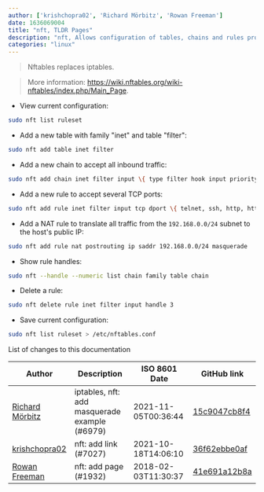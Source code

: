 ```yaml
---
author: ['krishchopra02', 'Richard Mörbitz', 'Rowan Freeman']
date: 1636069004
title: "nft, TLDR Pages"
description: "nft, Allows configuration of tables, chains and rules provided by the Linux kernel firewall."
categories: "linux"
---
```

> Nftables replaces iptables.

> More information: <https://wiki.nftables.org/wiki-nftables/index.php/Main_Page>.

- View current configuration:

```bash
sudo nft list ruleset
```

- Add a new table with family "inet" and table "filter":

```bash
sudo nft add table inet filter
```

- Add a new chain to accept all inbound traffic:

```bash
sudo nft add chain inet filter input \{ type filter hook input priority 0 \; policy accept \}
```

- Add a new rule to accept several TCP ports:

```bash
sudo nft add rule inet filter input tcp dport \{ telnet, ssh, http, https \} accept
```

- Add a NAT rule to translate all traffic from the `192.168.0.0/24` subnet to the host's public IP:

```bash
sudo nft add rule nat postrouting ip saddr 192.168.0.0/24 masquerade
```

- Show rule handles:

```bash
sudo nft --handle --numeric list chain family table chain
```

- Delete a rule:

```bash
sudo nft delete rule inet filter input handle 3
```

- Save current configuration:

```bash
sudo nft list ruleset > /etc/nftables.conf
```
List of changes to this documentation


Author | Description | ISO 8601 Date | GitHub link
------|-----|-----|-----
[Richard Mörbitz](mailto:richard.moerbitz@tu-dresden.de) | iptables, nft: add masquerade example (#6979) | 2021-11-05T00:36:44 | [15c9047cb8f4](https://github.com/tldr-pages/tldr/commit/15c9047cb8f47813d4d71ca36c4445d767d9230b)
[krishchopra02](mailto:77331421+krishchopra02@users.noreply.github.com) | nft: add link (#7027) | 2021-10-18T14:06:10 | [36f62ebbe0af](https://github.com/tldr-pages/tldr/commit/36f62ebbe0af1970b0fa479064b72abf80690902)
[Rowan Freeman](mailto:rowanfreeman@users.noreply.github.com) | nft: add page (#1932) | 2018-02-03T11:30:37 | [41e691a12b8a](https://github.com/tldr-pages/tldr/commit/41e691a12b8aea74945595b09092eb3e2bd60f72)

